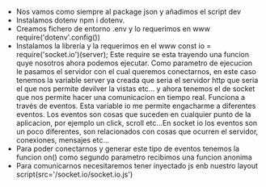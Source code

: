 - Nos vamos como siempre al package json y añadimos el script dev
- Instalamos dotenv npm i dotenv.
- Creamos fichero de entorno .env y lo requerimos en www require('dotenv'.config())
- Instalamos la librería y la requerimos en el www const io = require('socket.io')(server); Este require se esta trayendo una funcion quye nosotros ahora podemos ejecutar. Como parametro de ejecucion le pasamos el servidor con el cual queremos conectarnos, en este caso tenemos la variable server ya creada que seria el servidor http que seria el que nos permite devilver la vistas etc... y ahora tenemos el de socket que nos permite hacer una comunicacion en tiempo real. Funciona a través de eventos. Esta variable io me permite engacharme a diferentes eventos. Los eventos son cosas que suceden en cualquier punto de la aplicacion, por ejemplo un click, scroll etc...En socket io los eventos son un poco diferentes, son relacionados con cosas que ocurren el servidor, conexiones, mensajes etc...
- Para poder conectarnos y generar este tipo de eventos tenemos la funcion on() como segundo parametro recibimos una funcion anonima
- Para comunicarnos necesitaremos tener inyectado js enb nuestro layout script(src='/socket.io/socket.io.js')
